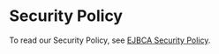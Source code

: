 # Security Policy

To read our Security Policy, see [EJBCA Security Policy](https://github.com/Keyfactor/ejbca-ce/blob/main/SECURITY.md). 
